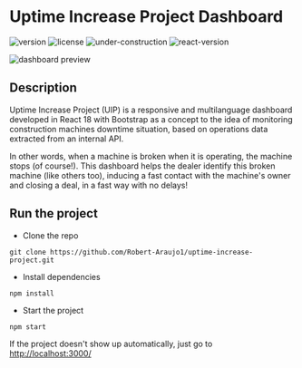 # Uptime Increase Project Dashboard 

![version](https://img.shields.io/badge/version-0.1.0-blue.svg) ![license](https://img.shields.io/badge/license-MIT-blue.svg) 
![under-construction](https://img.shields.io/static/v1.svg?message=Under%20construction&label=🚧&color=FF9900)
![react-version](https://img.shields.io/badge/React%20v18.2.0-8A2BE2) 

<img src="https://github.com/Robert-Araujo1/uptime-increase-project/assets/102763637/5834b0b0-63ea-4117-b7e1-a2398282de9d)" alt="dashboard preview">


## Description
<p>Uptime Increase Project (UIP) is a responsive and multilanguage dashboard developed in React 18 with Bootstrap as a concept to the idea of monitoring construction machines downtime situation, based on operations data extracted from an internal API.

In other words, when a machine is broken when it is operating, the machine stops (of course!). This dashboard helps the dealer identify this broken machine (like others too), inducing a fast contact with the machine's owner and closing a deal, in a fast way with no delays!</p>

## Run the project

  - Clone the repo
  ```console
  git clone https://github.com/Robert-Araujo1/uptime-increase-project.git
  ```
  
  - Install dependencies
  ```console
  npm install
  ```
  
  - Start the project
  ```console
  npm start
  ```

  If the project doesn't show up automatically, just go to [http://localhost:3000/](http://localhost:3000/)
